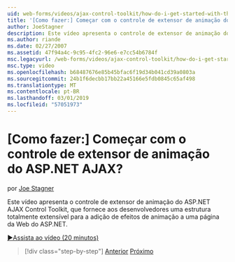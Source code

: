 ```yaml
---
uid: web-forms/videos/ajax-control-toolkit/how-do-i-get-started-with-the-aspnet-ajax-animation-extender-control
title: '[Como fazer:] Começar com o controle de extensor de animação do ASP.NET AJAX? | Microsoft Docs'
author: JoeStagner
description: Este vídeo apresenta o controle de extensor de animação do ASP.NET AJAX Control Toolkit, que fornece aos desenvolvedores uma estrutura totalmente extensível para um...
ms.author: riande
ms.date: 02/27/2007
ms.assetid: 47f94a4c-9c95-4fc2-96e6-e7cc54b6784f
msc.legacyurl: /web-forms/videos/ajax-control-toolkit/how-do-i-get-started-with-the-aspnet-ajax-animation-extender-control
msc.type: video
ms.openlocfilehash: b68487676e85b45bfac6f19d34b041cd39a0803a
ms.sourcegitcommit: 24b1f6decbb17bb22a45166e5fdb0845c65af498
ms.translationtype: MT
ms.contentlocale: pt-BR
ms.lasthandoff: 03/01/2019
ms.locfileid: "57051973"
---
```

<a name="how-do-i-get-started-with-the-aspnet-ajax-animation-extender-control"></a>[Como fazer:] Começar com o controle de extensor de animação do ASP.NET AJAX?
====================
por [Joe Stagner](https://github.com/JoeStagner)

Este vídeo apresenta o controle de extensor de animação do ASP.NET AJAX Control Toolkit, que fornece aos desenvolvedores uma estrutura totalmente extensível para a adição de efeitos de animação a uma página da Web do ASP.NET.

[&#9654;Assista ao vídeo (20 minutos)](https://channel9.msdn.com/Blogs/ASP-NET-Site-Videos/how-do-i-get-started-with-the-aspnet-ajax-animation-extender-control)

> [!div class="step-by-step"]
> [Anterior](how-do-i-use-the-aspnet-ajax-passwordstrength-extender.md)
> [Próximo](how-do-i-use-the-aspnet-ajax-confirmbutton-extender.md)
